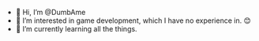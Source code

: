 - 👋 Hi, I’m @DumbAme
- 👀 I’m interested in game development, which I have no experience in. 😊
- 🌱 I’m currently learning all the things.
